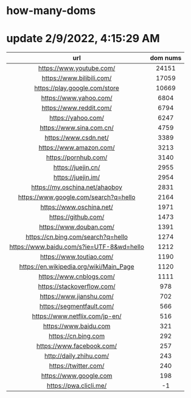 # how-many-doms

# update 2/9/2022, 4:15:29 AM

url | dom nums
:-: | :-:
https://www.youtube.com/ | 24151
https://www.bilibili.com/ | 17059
https://play.google.com/store | 10669
https://www.yahoo.com/ | 6804
https://www.reddit.com/ | 6794
https://yahoo.com/ | 6247
https://www.sina.com.cn/ | 4759
https://www.csdn.net/ | 3389
https://www.amazon.com/ | 3213
https://pornhub.com/ | 3140
https://juejin.cn/ | 2955
https://juejin.im/ | 2954
https://my.oschina.net/ahaoboy | 2831
https://www.google.com/search?q=hello | 2164
https://www.oschina.net/ | 1971
https://github.com/ | 1473
https://www.douban.com/ | 1391
https://cn.bing.com/search?q=hello | 1274
https://www.baidu.com/s?ie=UTF-8&wd=hello | 1212
https://www.toutiao.com/ | 1190
https://en.wikipedia.org/wiki/Main_Page | 1120
https://www.cnblogs.com/ | 1111
https://stackoverflow.com/ | 978
https://www.jianshu.com/ | 702
https://segmentfault.com/ | 566
https://www.netflix.com/jp-en/ | 516
https://www.baidu.com | 321
https://cn.bing.com | 292
https://www.facebook.com/ | 257
http://daily.zhihu.com/ | 243
https://twitter.com/ | 240
https://www.google.com | 198
https://pwa.clicli.me/ | -1
